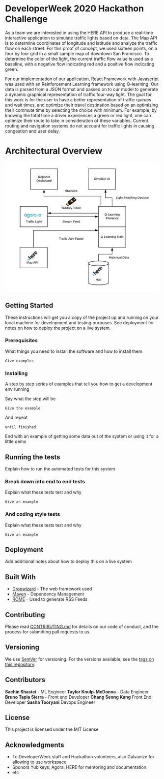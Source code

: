 # DeveloperWeek 2020 Hackathon Challenge

As a team we are interested in using the HERE API to produce a real-time interactive application to simulate traffic lights based on data. The Map API is to determine coordinates of longitude and latitude and analyze the traffic flow on each street. For this proof of concept, we used sixteen points, on a four by four grid in a small sample map of downtown San Francisco. To determine the color of the light, the current traffic flow value is used as a baseline, with a negative flow indicating red and a positive flow indicating green.

For our implementation of our application, React Framework with Javascript was used with an Reinforcement Learning framework using Q-learning. Our data is parsed from a JSON format and passed on to our model to generate a dynamic graphical representation of traffic four-way light. The goal for this work is for the user to have a better representation of traffic queues and wait times, and optimize their travel destination based on an optimizing their commute time by selecting the choice with minimum. For example, by knowing the total time a driver experiences a green or red light, one can optimize their route to take in consideration of these variables. Current routing and navigation systems do not account for traffic lights in causing congestion and user delay. 

# Architectural Overview
![Test Image 3](/diagram.jpeg)

## Getting Started

These instructions will get you a copy of the project up and running on your local machine for development and testing purposes. See deployment for notes on how to deploy the project on a live system.

### Prerequisites

What things you need to install the software and how to install them

```
Give examples
```

### Installing

A step by step series of examples that tell you how to get a development env running

Say what the step will be

```
Give the example
```

And repeat

```
until finished
```

End with an example of getting some data out of the system or using it for a little demo

## Running the tests

Explain how to run the automated tests for this system

### Break down into end to end tests

Explain what these tests test and why

```
Give an example
```

### And coding style tests

Explain what these tests test and why

```
Give an example
```

## Deployment

Add additional notes about how to deploy this on a live system

## Built With

* [Dropwizard](http://www.dropwizard.io/1.0.2/docs/) - The web framework used
* [Maven](https://maven.apache.org/) - Dependency Management
* [ROME](https://rometools.github.io/rome/) - Used to generate RSS Feeds

## Contributing

Please read [CONTRIBUTING.md](https://gist.github.com/PurpleBooth/b24679402957c63ec426) for details on our code of conduct, and the process for submitting pull requests to us.

## Versioning

We use [SemVer](http://semver.org/) for versioning. For the versions available, see the [tags on this repository](https://github.com/your/project/tags). 

## Contributors

 **Sachin Shastei** - ML Engineer
 **Taylor Knulp-McDonna** - Data Engineer
 **Bruno Tapia Sierra** - Front end Developer
 **Chang Seong Kang** Front End Developer
  **Sasha Tooryani** Devops Engineer

## License

This project is licensed under the MIT License 

## Acknowledgments

* To DeveloperWeek staff and Hackathon volunteers, also Galvanize for allowing to use workspace
* Sponors Yubikeys, Agora, HERE for mentoring and documentation
* etc

